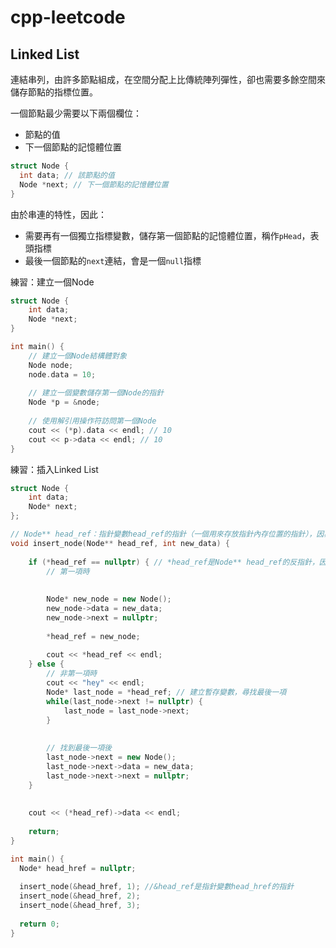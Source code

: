 # cpp-leetcode

## Linked List

連結串列，由許多節點組成，在空間分配上比傳統陣列彈性，卻也需要多餘空間來儲存節點的指標位置。

一個節點最少需要以下兩個欄位：

* 節點的值
* 下一個節點的記憶體位置

```cpp
struct Node {
  int data; // 該節點的值
  Node *next; // 下一個節點的記憶體位置
}
```

由於串連的特性，因此：

* 需要再有一個獨立指標變數，儲存第一個節點的記憶體位置，稱作`pHead`，表頭指標
* 最後一個節點的`next`連結，會是一個`null`指標

練習：建立一個Node
```cpp
struct Node {
    int data;
    Node *next;
}

int main() {
    // 建立一個Node結構體對象
    Node node;
    node.data = 10;
    
    // 建立一個變數儲存第一個Node的指針
    Node *p = &node;
    
    // 使用解引用操作符訪問第一個Node
    cout << (*p).data << endl; // 10
    cout << p->data << endl; // 10
}
```

練習：插入Linked List

```cpp
struct Node {
    int data;
    Node* next;
};

// Node** head_ref：指針變數head_ref的指針（一個用來存放指針內存位置的指針），因為如果單單只放指針變數head_ref本人進去，當函示執行結束後會找不到他，所以要再多存一層
void insert_node(Node** head_ref, int new_data) {
    
    if (*head_ref == nullptr) { // *head_ref是Node** head_ref的反指針，因為head_ref是指針變數的指針，所以*head_ref變成赤裸的指針變數
        // 第一項時
        
        
        Node* new_node = new Node();
        new_node->data = new_data;
        new_node->next = nullptr;
        
        *head_ref = new_node;
        
        cout << *head_ref << endl;
    } else {
        // 非第一項時
        cout << "hey" << endl;
        Node* last_node = *head_ref; // 建立暫存變數，尋找最後一項
        while(last_node->next != nullptr) {
            last_node = last_node->next;
        }
        
        
        // 找到最後一項後
        last_node->next = new Node();
        last_node->next->data = new_data;
        last_node->next->next = nullptr;
    }
    
    
    cout << (*head_ref)->data << endl;
    
    return;
}

int main() {
  Node* head_href = nullptr;
    
  insert_node(&head_href, 1); //&head_ref是指針變數head_href的指針
  insert_node(&head_href, 2);
  insert_node(&head_href, 3);
    
  return 0;
}
```
